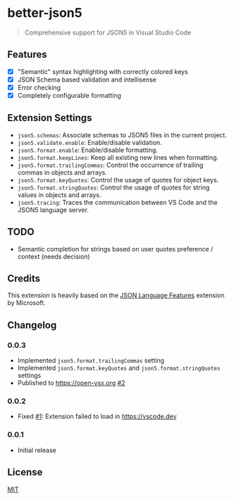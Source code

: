 # better-json5 

> Comprehensive support for JSON5 in Visual Studio Code

## Features

- [x] "Semantic" syntax highlighting with correctly colored keys
- [x] JSON Schema based validation and intellisense
- [x] Error checking
- [x] Completely configurable formatting

## Extension Settings

- `json5.schemas`: Associate schemas to JSON5 files in the current project.
- `json5.validate.enable`: Enable/disable validation.
- `json5.format.enable`: Enable/disable formatting.
- `json5.format.keepLines`: Keep all existing new lines when formatting.
- `json5.format.trailingCommas`: Control the occurrence of trailing commas in objects and arrays.
- `json5.format.keyQuotes`: Control the usage of quotes for object keys.
- `json5.format.stringQuotes`: Control the usage of quotes for string values in objects and arrays.
- `json5.tracing`: Traces the communication between VS Code and the JSON5 language server.

## TODO

- Semantic completion for strings based on user quotes preference / context (needs decision)

## Credits

This extension is heavily based on the [JSON Language Features](https://github.com/microsoft/vscode/tree/main/extensions/json-language-features) extension by Microsoft.

## Changelog

### 0.0.3

- Implemented `json5.format.trailingCommas` setting
- Implemented `json5.format.keyQuotes` and `json5.format.stringQuotes` settings
- Published to <https://open-vsx.org> [#2](https://github.com/BlueGlassBlock/better-json5/issues/2)

### 0.0.2

- Fixed [#1](https://github.com/BlueGlassBlock/better-json5/issues/1): Extension failed to load in <https://vscode.dev>

### 0.0.1

- Initial release

## License

[MIT](LICENSE.md)